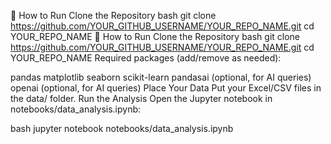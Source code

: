 🚀 How to Run
Clone the Repository
bash
git clone https://github.com/YOUR_GITHUB_USERNAME/YOUR_REPO_NAME.git
cd YOUR_REPO_NAME
🚀 How to Run
Clone the Repository
bash
git clone https://github.com/YOUR_GITHUB_USERNAME/YOUR_REPO_NAME.git
cd YOUR_REPO_NAME
Required packages (add/remove as needed):

pandas
matplotlib
seaborn
scikit-learn
pandasai (optional, for AI queries)
openai (optional, for AI queries)
Place Your Data
Put your Excel/CSV files in the data/ folder.
Run the Analysis
Open the Jupyter notebook in notebooks/data_analysis.ipynb:

bash
jupyter notebook notebooks/data_analysis.ipynb
